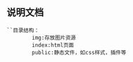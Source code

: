 ##  说明文档
    ``目录结构：
            img:存放图片资源
            index:html页面
            public:静态文件，如css样式，插件等